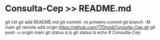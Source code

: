 # Consulta-Cep >> README.md
git init
git add README.md
git commit -m primeiro commit
git branch -M main
git remote add origin https://github.com/T7Droid/Consulta-Cep.git
git push -u origin main
git status
q
ls
git status
ls
echo # Consulta-Cep
